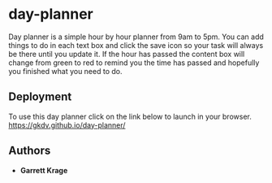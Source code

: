 # day-planner

Day planner is a simple hour by hour planner from 9am to 5pm. You can add things to
do in each text box and click the save icon so your task will always be there until
you update it. If the hour has passed the content box will change from green to red 
to remind you the time has passed and hopefully you finished what you need to do.

## Deployment

To use this day planner click on the link below to launch in your browser.
https://gkdv.github.io/day-planner/

## Authors

* **Garrett Krage**

